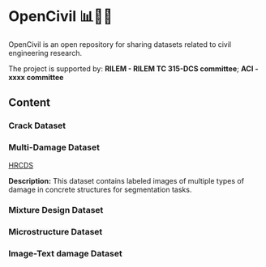 # OpenCivil 📊🧠🤖
OpenCivil is an open repository for sharing datasets related to civil engineering research.

The project is supported by:
**RILEM - RILEM TC 315-DCS committee**;
**ACI - xxxx committee** 



## Content


### Crack Dataset



### Multi-Damage Dataset
[HRCDS](https://data.mendeley.com/datasets/6x4dzzrs2h/1)

**Description:** This dataset contains labeled images of multiple types of damage in concrete structures for segmentation tasks.

### Mixture Design Dataset

### Microstructure Dataset

### Image-Text damage Dataset
